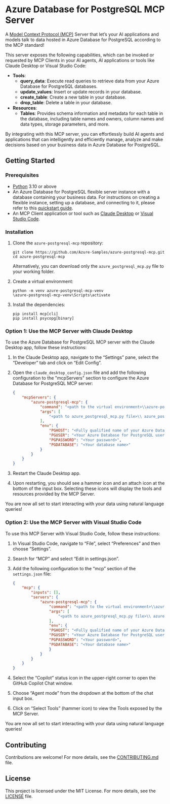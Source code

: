 # Azure Database for PostgreSQL MCP Server

A [Model Context Protocol (MCP)](https://modelcontextprotocol.io/introduction) Server that let’s your AI applications and models talk to data hosted in Azure Database for PostgreSQL according to the MCP standard!

This server exposes the following capabilities, which can be invoked or requested by MCP Clients in your AI agents, AI applications or tools like Claude Desktop or Visual Studio Code:

- **Tools**: 
    - **query_data**: Execute read queries to retrieve data from your Azure Database for PostgreSQL databases.
    - **update_values**: Insert or update records in your database.
    - **create_table**: Create a new table in your database.
    - **drop_table**: Delete a table in your database.
- **Resources**:
    - **Tables**: Provides schema information and metadata for each table in the database, including table names and owners, column names and data types, storage parameters, and more.

By integrating with this MCP server, you can effortlessly build AI agents and applications that can intelligently and efficiently manage, analyze and make decisions based on your business data in Azure Database for PostgreSQL.

## Getting Started

### Prerequisites

- [Python](https://www.python.org/downloads/) 3.10 or above
- An Azure Database for PostgreSQL flexible server instance with a database containing your business data. For instructions on creating a flexible instance, setting up a database, and connecting to it, please refer to this [quickstart guide](https://learn.microsoft.com/azure/postgresql/flexible-server/quickstart-create-server).
- An MCP Client application or tool such as [Claude Desktop](https://claude.ai/download) or [Visual Studio Code](https://code.visualstudio.com/download).

### Installation

1. Clone the `azure-postgresql-mcp` repository:

    ```
    git clone https://github.com/Azure-Samples/azure-postgresql-mcp.git
    cd azure-postgresql-mcp
    ```

    Alternatively, you can download only the `azure_postgresql_mcp.py` file to your working folder.

2.	Create a virtual environment:

    ```
    python -m venv azure-postgresql-mcp-venv
    \azure-postgresql-mcp-venv\Scripts\activate
    ```

3. Install the dependencies:

    ```
    pip install mcp[cli]
    pip install psycopg[binary]
    ```


### Option 1: Use the MCP Server with Claude Desktop

To use the Azure Database for PostgreSQL MCP server with the Claude Desktop app, follow these instructions:
1. In the Claude Desktop app, navigate to the “Settings” pane, select the “Developer” tab and click on “Edit Config”.
2. Open the `claude_desktop_config.json` file and add the following configuration to the "mcpServers" section to configure the Azure Database for PostgreSQL MCP server:

    ```json
    {
        "mcpServers": {
            "azure-postgresql-mcp": {
                "command": "<path to the virtual environment>\\azure-postgresql-mcp-venv\\Scripts\\python",
                "args": [
                    "<path to azure_postgresql_mcp.py file>\\ azure_postgresql_mcp.py"
                ],
                "env": {
                    "PGHOST": "<Fully qualified name of your Azure Database for PostgreSQL instance>",
                    "PGUSER": "<Your Azure Database for PostgreSQL username>",
                    "PGPASSWORD": "<Your password>",
                    "PGDATABASE": "<Your database name>"
                }
            }        
        }
    }
    ```
3. Restart the Claude Desktop app.
4. Upon restarting, you should see a hammer icon and an attach icon at the bottom of the input box. Selecting these icons will display the tools and resources provided by the MCP Server.

You are now all set to start interacting with your data using natural language queries!

### Option 2: Use the MCP Server with Visual Studio Code

To use this MCP Server with Visual Studio Code, follow these instructions:
1. In Visual Studio Code, navigate to “File”, select “Preferences” and then choose “Settings”.
2. Search for “MCP” and select “Edit in settings.json”.
3. Add the following configuration to the “mcp” section of the `settings.json` file:

    ```JSON
    {
        "mcp": {
            "inputs": [],
            "servers": {
                "azure-postgresql-mcp": {
                    "command": "<path to the virtual environment>\\azure-postgresql-mcp-venv\\Scripts\\python",
                    "args": [
                        "<path to azure_postgresql_mcp.py file>\\ azure_postgresql_mcp.py"
                    ],
                    "env": {
                    "PGHOST": "<Fully qualified name of your Azure Database for PostgreSQL instance>",
                    "PGUSER": "<Your Azure Database for PostgreSQL username>",
                    "PGPASSWORD": "<Your password>",
                    "PGDATABASE": "<Your database name>"
                    }
                }
            }
        }
    }
    ```
4. Select the “Copilot” status icon in the upper-right corner to open the GitHub Copilot Chat window. 
5. Choose “Agent mode” from the dropdown at the bottom of the chat input box.
5. Click on “Select Tools” (hammer icon) to view the Tools exposed by the MCP Server.

You are now all set to start interacting with your data using natural language queries!

## Contributing
Contributions are welcome! For more details, see the [CONTRIBUTING.md](CONTRIBUTING.md) file.

## License
This project is licensed under the MIT License. For more details, see the [LICENSE](LICENSE.md) file.
